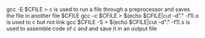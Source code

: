 
gcc -E $CFILE > c is used to run a file through a preprocessor and saves the file in another file $CFILE
gcc -c $CFILE > $(echo $CFILE|cut -d"." -f1).o is used to c but not link
gcc $CFILE -S > $(echo $CFILE|cut -d"." -f1).s is used to assemble code of c and and save it in an output file